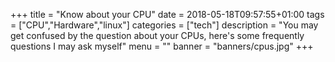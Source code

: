 +++
title =  "Know about your CPU"
date =  2018-05-18T09:57:55+01:00
tags = ["CPU","Hardware","linux"]
categories = ["tech"]
description = "You may get confused by the question about your CPUs, here's some frequently questions I may ask myself"
menu = ""
banner = "banners/cpus.jpg"
+++